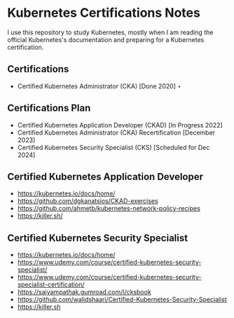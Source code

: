 # Kubernetes Certifications Notes

I use this repository to study Kubernetes, mostly when I am reading the official Kubernetes's documentation and preparing for a Kubernetes certification.

## Certifications

- Certified Kubernetes Administrator (CKA) [Done 2020] ⋆

## Certifications Plan

- Certified Kubernetes Application Developer (CKAD) [In Progress 2022]
- Certified Kubernetes Administrator (CKA) Recertification [December 2023]
- Certified Kubernetes Security Specialist (CKS) [Scheduled for Dec 2024]

## Certified Kubernetes Application Developer

- https://kubernetes.io/docs/home/
- https://github.com/dgkanatsios/CKAD-exercises
- https://github.com/ahmetb/kubernetes-network-policy-recipes
- https://killer.sh/

## Certified Kubernetes Security Specialist

- https://kubernetes.io/docs/home/
- https://www.udemy.com/course/certified-kubernetes-security-specialist/
- https://www.udemy.com/course/certified-kubernetes-security-specialist-certification/
- https://saiyampathak.gumroad.com/l/cksbook
- https://github.com/walidshaari/Certified-Kubernetes-Security-Specialist
- https://killer.sh
